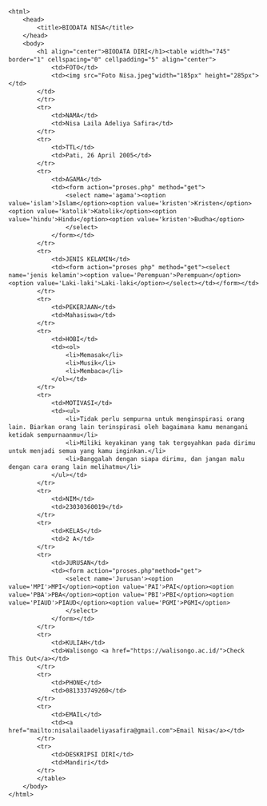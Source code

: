 <!DOCTYPE html>
    <html>
        <head>
            <title>BIODATA NISA</title>
        </head>
        <body>
            <h1 align="center">BIODATA DIRI</h1><table width="745" border="1" cellspacing="0" cellpadding="5" align="center">
                <td>FOTO</td>
                <td><img src="Foto Nisa.jpeg"width="185px" height="285px"></td>
            </td>
            </tr>
            <tr>
                <td>NAMA</td>
                <td>Nisa Laila Adeliya Safira</td>
            </tr>
            <tr>
                <td>TTL</td>
                <td>Pati, 26 April 2005</td>
            </tr>
            <tr>
                <td>AGAMA</td>
                <td><form action="proses.php" method="get">
                    <select name='agama'><option value='islam'>Islam</option><option value='kristen'>Kristen</option><option value='katolik'>Katolik</option><option value='hindu'>Hindu</option><option value='kristen'>Budha</option>
                    </select>
                </form></td>
            </tr>
            <tr>
                <td>JENIS KELAMIN</td>
                <td><form action="proses php" method="get"><select name='jenis kelamin'><option value='Perempuan'>Perempuan</option><option value='Laki-laki'>Laki-laki</option></select></td></form></td>
            </tr>
            <tr>
                <td>PEKERJAAN</td>
                <td>Mahasiswa</td>
            </tr>
            <tr>
                <td>HOBI</td>
                <td><ol>
                    <li>Memasak</li>
                    <li>Musik</li>
                    <li>Membaca</li>
                </ol></td>
            </tr>
            <tr>
                <td>MOTIVASI</td>
                <td><ul>
                    <li>Tidak perlu sempurna untuk menginspirasi orang lain. Biarkan orang lain terinspirasi oleh bagaimana kamu menangani ketidak sempurnaanmu</li>
                    <li>Miliki keyakinan yang tak tergoyahkan pada dirimu untuk menjadi semua yang kamu inginkan.</li>
                    <li>Banggalah dengan siapa dirimu, dan jangan malu dengan cara orang lain melihatmu</li>
                </ul></td>
            </tr>
            <tr>
                <td>NIM</td>
                <td>23030360019</td>
            </tr>
            <tr>
                <td>KELAS</td>
                <td>2 A</td>
            </tr>
            <tr>
                <td>JURUSAN</td>
                <td><form action="proses.php"method="get">
                    <select name='Jurusan'><option value='MPI'>MPI</option><option value='PAI'>PAI</option><option value='PBA'>PBA</option><option value='PBI'>PBI</option><option value='PIAUD'>PIAUD</option><option value='PGMI'>PGMI</option>
                    </select>
                </form></td>
            </tr>
            <tr>
                <td>KULIAH</td>
                <td>Walisongo <a href="https://walisongo.ac.id/">Check This Out</a></td>
            </tr>
            <tr>
                <td>PHONE</td>
                <td>081333749260</td>
            </tr>
            <tr>
                <td>EMAIL</td>
                <td><a href="mailto:nisalailaadeliyasafira@gmail.com">Email Nisa</a></td>
            </tr>
            <tr>
                <td>DESKRIPSI DIRI</td>
                <td>Mandiri</td>
            </tr>
            </table>
        </body>
    </html>

